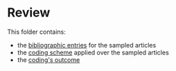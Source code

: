 # Review 

This folder contains:

- the [bibliographic entries]() for the sampled articles
- the [coding scheme]() applied over the sampled articles
- the [coding's outcome]()